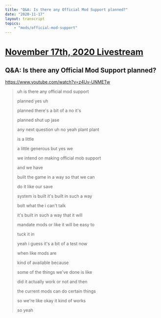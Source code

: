 ```yaml
---
title: "Q&A: Is there any Official Mod Support planned?"
date: "2020-11-17"
layout: transcript
topics:
    - "mods/official-mod-support"
---
```

# [November 17th, 2020 Livestream](../2020-11-17.md)
## Q&A: Is there any Official Mod Support planned?
https://www.youtube.com/watch?v=z4Uv-UNMETw
> uh is there any official mod support
> 
> planned yes uh
> 
> planned there's a bit of a no it's
> 
> planned shut up jase
> 
> any next question uh no yeah plant plant
> 
> is a little
> 
> a little generous but yes we
> 
> we intend on making official mob support
> 
> and we have
> 
> built the game in a way so that we can
> 
> do it like our save
> 
> system is built it's built in such a way
> 
> bolt what the i can't talk
> 
> it's built in such a way that it will
> 
> mandate mods or like it will be easy to
> 
> tuck it in
> 
> yeah i guess it's a bit of a test now
> 
> when like mods are
> 
> kind of available because
> 
> some of the things we've done is like
> 
> did it actually work or not and then
> 
> the current mods can do certain things
> 
> so we're like okay it kind of works
> 
> so yeah
> 
